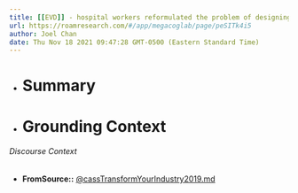 ```yaml
---
title: [[EVD]] - hospital workers reformulated the problem of designing a better patient experience based on insights from exploring an analogous setting of customer experience in airports - [[@cassTransformYourIndustry2019]]
url: https://roamresearch.com/#/app/megacoglab/page/peSITk4i5
author: Joel Chan
date: Thu Nov 18 2021 09:47:28 GMT-0500 (Eastern Standard Time)
---
```


- # Summary
- # Grounding Context

###### Discourse Context

- **FromSource::** [@cassTransformYourIndustry2019.md](@cassTransformYourIndustry2019.md)
